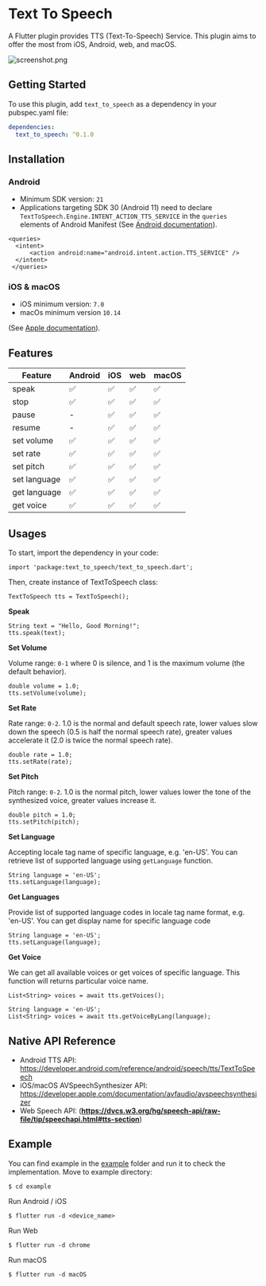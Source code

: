 # Text To Speech

A Flutter plugin provides TTS (Text-To-Speech) Service. This plugin aims to offer the most from iOS, Android, web, and macOS.

![screenshot.png](https://raw.githubusercontent.com/ixsans/text_to_speech/main/screenshot.png)

## Getting Started

To use this plugin, add `text_to_speech` as a dependency in your pubspec.yaml file:

```yaml
dependencies:
  text_to_speech: ^0.1.0
```

## Installation

### Android

- Minimum SDK version:  `21`
- Applications targeting SDK 30 (Android 11) need to declare  `TextToSpeech.Engine.INTENT_ACTION_TTS_SERVICE` in the `queries` elements of Android Manifest (See [Android documentation](https://developer.android.com/reference/android/speech/tts/TextToSpeech)).

```
<queries>
  <intent>
      <action android:name="android.intent.action.TTS_SERVICE" />
  </intent>
 </queries>
```

### iOS & macOS

- iOS minimum version: `7.0`
- macOs minimum version `10.14`

(See [Apple documentation](https://developer.apple.com/documentation/avfaudio/avspeechsynthesizer)).

## Features

| Feature      | Android            | iOS                | web                | macOS              |
| ------------ | ------------------ | ------------------ | ------------------ | ------------------ |
| speak        | :white_check_mark: | :white_check_mark: | :white_check_mark: | :white_check_mark: |
| stop         | :white_check_mark: | :white_check_mark: | :white_check_mark: | :white_check_mark: |
| pause        | -                  | :white_check_mark: | :white_check_mark: | :white_check_mark: |
| resume       | -                  | :white_check_mark: | :white_check_mark: | :white_check_mark: |
| set volume   | :white_check_mark: | :white_check_mark: | :white_check_mark: | :white_check_mark: |
| set rate     | :white_check_mark: | :white_check_mark: | :white_check_mark: | :white_check_mark: |
| set pitch    | :white_check_mark: | :white_check_mark: | :white_check_mark: | :white_check_mark: |
| set language | :white_check_mark: | :white_check_mark: | :white_check_mark: | :white_check_mark: |
| get language | :white_check_mark: | :white_check_mark: | :white_check_mark: | :white_check_mark: |
| get voice    | :white_check_mark: | :white_check_mark: | :white_check_mark: | :white_check_mark: |



## Usages

To start, import the dependency in your code:

```
import 'package:text_to_speech/text_to_speech.dart';
```

Then, create instance of TextToSpeech class:

```
TextToSpeech tts = TextToSpeech();
```

**Speak**

```
String text = "Hello, Good Morning!";
tts.speak(text);
```

**Set Volume**

Volume range: `0-1` where 0 is silence, and 1 is the maximum volume (the default behavior).

```
double volume = 1.0;
tts.setVolume(volume);
```

**Set Rate**

Rate range: `0-2`.
1.0 is the normal and default speech rate, lower values slow down the speech (0.5 is half the normal speech rate),
greater values accelerate it (2.0 is twice the normal speech rate).

```
double rate = 1.0;
tts.setRate(rate);
```

**Set Pitch**

Pitch range: `0-2`.
1.0 is the normal pitch, lower values lower the tone of the synthesized voice, greater values increase it.

```
double pitch = 1.0;
tts.setPitch(pitch);
```

**Set Language**

Accepting locale tag name of specific language, e.g. 'en-US'. You can retrieve list of supported language using `getLanguage` function.

```
String language = 'en-US';
tts.setLanguage(language);
```

**Get Languages**

Provide list of supported language codes in locale tag name format, e.g. 'en-US'. You can get display name for specific language code

```
String language = 'en-US';
tts.setLanguage(language);
```

**Get Voice**

We can get all available voices or get voices of specific language. This function will returns particular voice name.

```
List<String> voices = await tts.getVoices();

String language = 'en-US';
List<String> voices = await tts.getVoiceByLang(language);
```


## Native API Reference

- Android TTS API: https://developer.android.com/reference/android/speech/tts/TextToSpeech
- iOS/macOS AVSpeechSynthesizer API: https://developer.apple.com/documentation/avfaudio/avspeechsynthesizer
- Web Speech API: (**https://dvcs.w3.org/hg/speech-api/raw-file/tip/speechapi.html#tts-section**)

## Example

You can find example in the [example](https://github.com/ixsans/text_to_speech/tree/main/example) folder and run it to check the implementation.
Move to example directory:

```
$ cd example
```

Run Android / iOS

```
$ flutter run -d <device_name>
```

Run Web

```
$ flutter run -d chrome
```

Run macOS

```
$ flutter run -d macOS
```